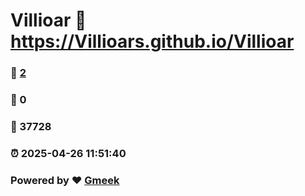 # Villioar :link: https://Villioars.github.io/Villioar 
### :page_facing_up: [2](https://Villioars.github.io/Villioar/tag.html) 
### :speech_balloon: 0 
### :hibiscus: 37728 
### :alarm_clock: 2025-04-26 11:51:40 
### Powered by :heart: [Gmeek](https://github.com/Meekdai/Gmeek)

